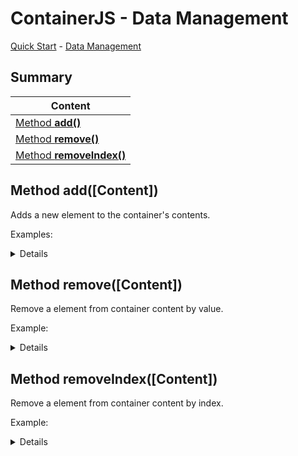 # ContainerJS - Data Management
<a href="./QuickStart.md">Quick Start</a> - <a href="./DataManagement.md">Data Management</a>

## Summary

| Content |
| ------- |
| <a href="#method-add">Method **add()**</a> |
| <a href="#method-remove">Method **remove()**</a> |
| <a href="#method-removeIndex">Method **removeIndex()**</a> |

<a id="method-add"></a>

## Method add(\[Content\])
Adds a new element to the container's contents.

Examples:

<details>

```js
const MyContainer = Container.from([]);

MyContainer.add(1); //MyContainer content now will be [1]
```

```js
const MyContainer = Container.from({});

MyContainer.add("a", 1); //MyContainer content now will be {a: 1}
```

```js
const MyContainer = Container.from("ab");

MyContainer.add("c"); //MyContainer content now will be "abc"
```

</details>

<a id="method-remove"></a>

## Method remove(\[Content\])
Remove a element from container content by value.

Example:

<details>

```js
const MyContainer = Container.from([1, 2, 3]);

MyContainer.remove(1); //MyContainer content now will be [2, 3]
```

</details>

## Method removeIndex(\[Content\])
Remove a element from container content by index.

Example:

<details>

```js
const MyContainer = Container.from([1, 2, 3]);

MyContainer.removeIndex(0); //MyContainer content now will be [2, 3]
```

</details>
